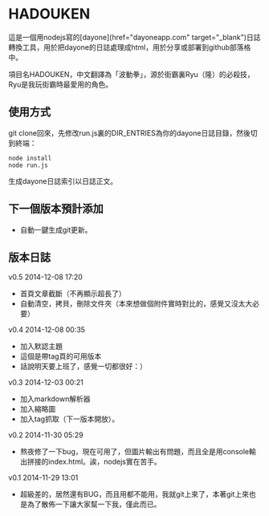 HADOUKEN
===========
這是一個用nodejs寫的[dayone](href="dayoneapp.com" target="_blank")日誌轉換工具，用於把dayone的日誌處理成html，用於分享或部署到github部落格中。

項目名HADOUKEN，中文翻譯為「波動拳」，源於街霸裏Ryu（隆）的必殺技，Ryu是我玩街霸時最愛用的角色。


使用方式
------------
git clone回來，先修改run.js裏的DIR_ENTRIES為你的dayone日誌目錄，然後切到終端：

```
node install
node run.js
```

生成dayone日誌索引以日誌正文。



下一個版本預計添加
------------
* 自動一鍵生成git更新。


版本日誌
------------
v0.5 2014-12-08 17:20

* 首頁文章截斷（不再顯示超長了）
* 自動清空，拷貝，刪除文件夾（本來想做個附件實時對比的，感覺又沒太大必要）

v0.4 2014-12-08 00:35

* 加入默認主題
* 這個是帶tag頁的可用版本
* 話說明天要上班了，感覺一切都很好：）


v0.3 2014-12-03 00:21

* 加入markdown解析器
* 加入縮略圖
* 加入tag抓取（下一版本開放）。


v0.2 2014-11-30 05:29

* 熬夜修了一下bug，現在可用了，但圖片輸出有問題，而且全是用console輸出拼接的index.html。誒，nodejs實在苦手。


v0.1 2014-11-29 13:01

* 超級差的，居然還有BUG，而且用都不能用，我就git上來了，本著git上來也是為了散佈一下讓大家幫一下我，僅此而已。
